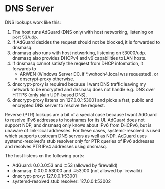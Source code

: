 # DNS Server

DNS lookups work like this:

1. The host runs AdGuard (DNS only) with host networking, listening on port
   53/udp.
1. If AdGuard decides the request should not be blocked, it is forwarded to
   dnsmasq.
1. dnsmasq also runs with host networking, listening on 53000/udp.
   dnsmasq also provides DHCPv4 and v6 capabilities to LAN hosts.
1. If dnsmasq cannot satisfy the request from DHCP information, it forwards to
   - ARWEN (Windows Server DC, if \*.wghoch4.local was requested), or
   - dnscrypt-proxy otherwise.
1. dnscrypt-proxy is required because I want DNS traffic leaving my network to
   be encrypted and dnsmasq does not handle e.g. DNS over HTTPS (only plain
   UDP-based DNS).
1. dnscrypt-proxy listens on 127.0.0.1:53001 and picks a fast, public and
   encrypted DNS server to resolve the request.

Reverse (PTR) lookups are a bit of a special case because I want AdGuard to
resolve IPv6 addresses to hostnames for its UI. AdGuard does not support NDP,
and dnsmasq only knows about IPv6 from DHCPv6, but is unaware of link-local
addresses. For these cases, systemd-resolved is used which supports upstream DNS
servers as well as NDP. AdGuard uses systemd-resolved's stub resolver only for
PTR queries of IPv6 addresses and resolves PTR IPv4 addresses using dnsmasq.

The host listens on the following ports:

- AdGuard: 0.0.0.0:53 and :::53 (allowed by firewalld)
- dnsmasq: 0.0.0.0:53000 and :::53000 (not allowed by firewalld)
- dnscrypt-proxy: 127.0.0.1:53001
- systemd-resolved stub resolver: 127.0.0.1:53002
